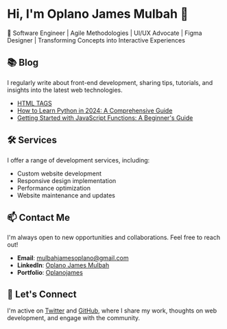 # Hi, I'm Oplano James Mulbah 👋

🎯 Software Engineer | Agile Methodologies | UI/UX Advocate | Figma Designer | Transforming Concepts into Interactive Experiences

## 📚 Blog

I regularly write about front-end development, sharing tips, tutorials, and insights into the latest web technologies.

- [HTML TAGS](https://oplanojames.vercel.app/blog/html-tags)
- [How to Learn Python in 2024: A Comprehensive Guide](https://oplanojames.vercel.app/blog/how-to-learn-python-in-2024)
- [Getting Started with JavaScript Functions: A Beginner's Guide](https://oplanojames.vercel.app/blog/getting-started-with-javaScript)

## 🛠️ Services

I offer a range of development services, including:

- Custom website development
- Responsive design implementation
- Performance optimization
- Website maintenance and updates

## 📫 Contact Me

I'm always open to new opportunities and collaborations. Feel free to reach out!

- **Email**: [mulbahjamesoplano@gmail.com](mailto:mulbahjamesoplano@gmail.com)
- **LinkedIn**: [Oplano James Mulbah](https://www.linkedin.com/in/oplano-james-mulbah/)
- **Portfolio**: [Oplanojames](https://oplanojames.vercel.app/)

## 🌟 Let's Connect

I'm active on [Twitter](https://x.com/JamesOplan23726) and [GitHub](https://github.com/mulbahoplanojames), where I share my work, thoughts on web development, and engage with the community.

